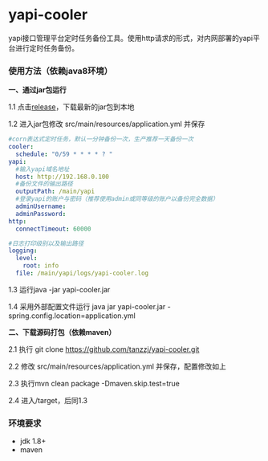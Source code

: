 # yapi-cooler
yapi接口管理平台定时任务备份工具。使用http请求的形式，对内网部署的yapi平台进行定时任务备份。

### 使用方法（依赖java8环境）

**一、通过jar包运行**

1.1 点击[release](https://github.com/tanzzj/yapi-cooler/releases "release")，下载最新的jar包到本地

1.2 进入jar包修改 src/main/resources/application.yml 并保存
```yaml
#corn表达式定时任务，默认一分钟备份一次，生产推荐一天备份一次
cooler:
  schedule: "0/59 * * * * ? "
yapi:
  #输入yapi域名地址
  host: http://192.168.0.100
  #备份文件的输出路径
  outputPath: /main/yapi
  #登录yapi的账户与密码（推荐使用admin或同等级的账户以备份完全数据）
  adminUsername:
  adminPassword:
http:
  connectTimeout: 60000

#日志打印级别以及输出路径
logging:
  level:
    root: info
  file: /main/yapi/logs/yapi-cooler.log
```
1.3 运行java -jar yapi-cooler.jar

1.4 采用外部配置文件运行 java jar yapi-cooler.jar -spring.config.location=application.yml

**二、下载源码打包（依赖maven）**

2.1 执行 git clone https://github.com/tanzzj/yapi-cooler.git

2.2 修改 src/main/resources/application.yml 并保存，配置修改如上

2.3 执行mvn clean package -Dmaven.skip.test=true

2.4 进入/target，后同1.3

### 环境要求
- jdk 1.8+
- maven




